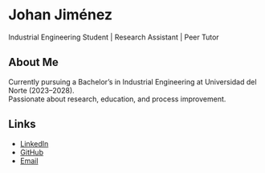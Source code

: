 # Johan Jiménez
Industrial Engineering Student | Research Assistant | Peer Tutor

## About Me
Currently pursuing a Bachelor’s in Industrial Engineering at Universidad del Norte (2023–2028).  
Passionate about research, education, and process improvement.

## Links
- [LinkedIn](https://www.linkedin.com/in/johan-jim%C3%A9nez-067257374/)
- [GitHub](https://github.com/tuusuario)
- [Email](mailto:tuemail@ejemplo.com)
